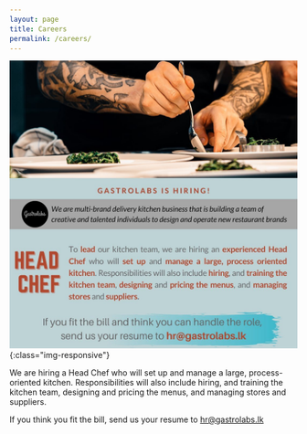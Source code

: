 ```yaml
---
layout: page
title: Careers
permalink: /careers/
---
```


![Head Chef](/images/careers/head_chef.jpg){:class="img-responsive"}

We are hiring a Head Chef who will set up and manage a large, process-oriented kitchen. 
Responsibilities will also include hiring, and training the kitchen team, designing and pricing the menus,
and managing stores and suppliers.

If you think you fit the bill, send us your resume to [hr@gastrolabs.lk](mailto:hr@gastrolabs.lk)

